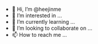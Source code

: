 - 👋 Hi, I’m @heejinme
- 👀 I’m interested in ...
- 🌱 I’m currently learning ...
- 💞️ I’m looking to collaborate on ...
- 📫 How to reach me ...

<!---
heejinme/heejinme is a ✨ special ✨ repository because its `README.md` (this file) appears on your GitHub profile.
You can click the Preview link to take a look at your changes.
--->
